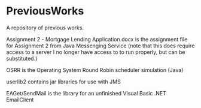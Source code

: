 # PreviousWorks
A repository of previous works.

Assignment 2 - Mortgage Lending Application.docx is the assignment file for Assignment 2 from Java Messenging Service
(note that this does require access to a server I no longer have access to to run properly, but can be substituted.)

OSRR is the Operating System Round Robin scheduler simulation (Java)

userlib2 contains jar libraries for use with JMS

EAGet/SendMail is the library for an unfinished Visual Basic .NET EmailClient
